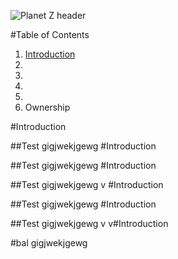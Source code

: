 ![Planet Z header](http://marek.online/wp-content/uploads/2015/09/helloworld1.gif "Planet Z header info")

#Table of Contents
1. [Introduction](/#Bal)
2. 
3. 
4. 
5. 
6. Ownership


#Introduction

##Test
gigjwekjgewg
#Introduction

##Test
gigjwekjgewg
#Introduction

##Test
gigjwekjgewg
v
#Introduction

##Test
gigjwekjgewg
#Introduction

##Test
gigjwekjgewg
v
v#Introduction

#bal
gigjwekjgewg
